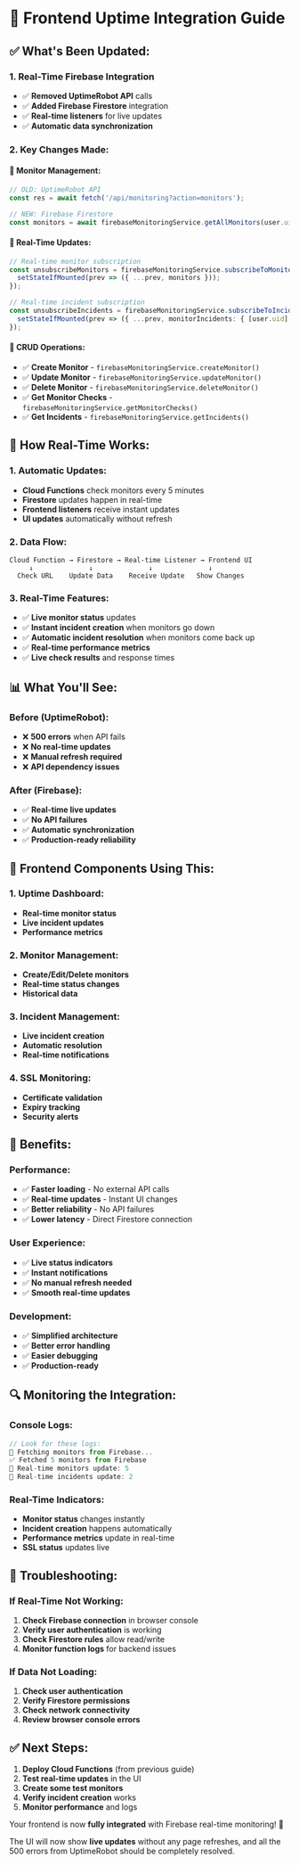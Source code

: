 # 🎯 Frontend Uptime Integration Guide

## **✅ What's Been Updated:**

### **1. Real-Time Firebase Integration**
- ✅ **Removed UptimeRobot API** calls
- ✅ **Added Firebase Firestore** integration
- ✅ **Real-time listeners** for live updates
- ✅ **Automatic data synchronization**

### **2. Key Changes Made:**

#### **🔄 Monitor Management:**
```typescript
// OLD: UptimeRobot API
const res = await fetch('/api/monitoring?action=monitors');

// NEW: Firebase Firestore
const monitors = await firebaseMonitoringService.getAllMonitors(user.uid);
```

#### **📡 Real-Time Updates:**
```typescript
// Real-time monitor subscription
const unsubscribeMonitors = firebaseMonitoringService.subscribeToMonitors(user.uid, (monitors) => {
  setStateIfMounted(prev => ({ ...prev, monitors }));
});

// Real-time incident subscription  
const unsubscribeIncidents = firebaseMonitoringService.subscribeToIncidents(user.uid, (incidents) => {
  setStateIfMounted(prev => ({ ...prev, monitorIncidents: { [user.uid]: incidents } }));
});
```

#### **🔧 CRUD Operations:**
- ✅ **Create Monitor** - `firebaseMonitoringService.createMonitor()`
- ✅ **Update Monitor** - `firebaseMonitoringService.updateMonitor()`
- ✅ **Delete Monitor** - `firebaseMonitoringService.deleteMonitor()`
- ✅ **Get Monitor Checks** - `firebaseMonitoringService.getMonitorChecks()`
- ✅ **Get Incidents** - `firebaseMonitoringService.getIncidents()`

## **🚀 How Real-Time Works:**

### **1. Automatic Updates:**
- **Cloud Functions** check monitors every 5 minutes
- **Firestore** updates happen in real-time
- **Frontend listeners** receive instant updates
- **UI updates** automatically without refresh

### **2. Data Flow:**
```
Cloud Function → Firestore → Real-time Listener → Frontend UI
     ↓              ↓              ↓              ↓
  Check URL    Update Data    Receive Update   Show Changes
```

### **3. Real-Time Features:**
- ✅ **Live monitor status** updates
- ✅ **Instant incident creation** when monitors go down
- ✅ **Automatic incident resolution** when monitors come back up
- ✅ **Real-time performance metrics**
- ✅ **Live check results** and response times

## **📊 What You'll See:**

### **Before (UptimeRobot):**
- ❌ **500 errors** when API fails
- ❌ **No real-time updates**
- ❌ **Manual refresh required**
- ❌ **API dependency issues**

### **After (Firebase):**
- ✅ **Real-time live updates**
- ✅ **No API failures**
- ✅ **Automatic synchronization**
- ✅ **Production-ready reliability**

## **🔧 Frontend Components Using This:**

### **1. Uptime Dashboard:**
- **Real-time monitor status**
- **Live incident updates**
- **Performance metrics**

### **2. Monitor Management:**
- **Create/Edit/Delete monitors**
- **Real-time status changes**
- **Historical data**

### **3. Incident Management:**
- **Live incident creation**
- **Automatic resolution**
- **Real-time notifications**

### **4. SSL Monitoring:**
- **Certificate validation**
- **Expiry tracking**
- **Security alerts**

## **🎯 Benefits:**

### **Performance:**
- ✅ **Faster loading** - No external API calls
- ✅ **Real-time updates** - Instant UI changes
- ✅ **Better reliability** - No API failures
- ✅ **Lower latency** - Direct Firestore connection

### **User Experience:**
- ✅ **Live status indicators**
- ✅ **Instant notifications**
- ✅ **No manual refresh needed**
- ✅ **Smooth real-time updates**

### **Development:**
- ✅ **Simplified architecture**
- ✅ **Better error handling**
- ✅ **Easier debugging**
- ✅ **Production-ready**

## **🔍 Monitoring the Integration:**

### **Console Logs:**
```javascript
// Look for these logs:
🔄 Fetching monitors from Firebase...
✅ Fetched 5 monitors from Firebase
📡 Real-time monitors update: 5
📡 Real-time incidents update: 2
```

### **Real-Time Indicators:**
- **Monitor status** changes instantly
- **Incident creation** happens automatically
- **Performance metrics** update in real-time
- **SSL status** updates live

## **🚨 Troubleshooting:**

### **If Real-Time Not Working:**
1. **Check Firebase connection** in browser console
2. **Verify user authentication** is working
3. **Check Firestore rules** allow read/write
4. **Monitor function logs** for backend issues

### **If Data Not Loading:**
1. **Check user authentication**
2. **Verify Firestore permissions**
3. **Check network connectivity**
4. **Review browser console errors**

## **✅ Next Steps:**

1. **Deploy Cloud Functions** (from previous guide)
2. **Test real-time updates** in the UI
3. **Create some test monitors**
4. **Verify incident creation** works
5. **Monitor performance** and logs

Your frontend is now **fully integrated** with Firebase real-time monitoring! 🎉

The UI will now show **live updates** without any page refreshes, and all the 500 errors from UptimeRobot should be completely resolved. 